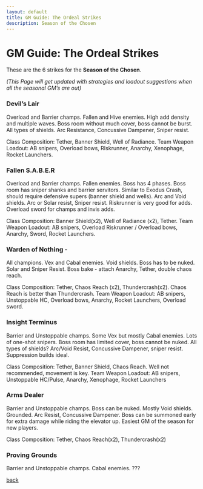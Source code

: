 ```yaml
---
layout: default
title: GM Guide: The Ordeal Strikes
description: Season of the Chosen
---
```


# GM Guide: The Ordeal Strikes

These are the 6 strikes for the **Season of the Chosen**.

_(This Page will get updated with strategies and loadout suggestions when all the seasonal GM’s are out)_


### Devil’s Lair
Overload and Barrier champs. Fallen and Hive enemies. High add density and multiple waves. Boss room without much cover, boss cannot be burst. All types of shields. Arc Resistance, Concussive Dampener, Sniper resist.

Class Composition: Tether, Banner Shield, Well of Radiance.
Team Weapon Loadout: AB snipers, Overload bows, RIskrunner, Anarchy, Xenophage, Rocket Launchers.


### Fallen S.A.B.E.R
Overload and Barrier champs. Fallen enemies. Boss has 4 phases. Boss room has sniper shanks and barrier servitors. Similar to Exodus Crash, should require defensive supers (banner shield and wells). Arc and Void shields. Arc or Solar resist, Sniper resist. Riskrunner is very good for adds. Overload sword for champs and invis adds.

Class Composition: Banner Shield(x2), Well of Radiance (x2), Tether.
Team Weapon Loadout: AB snipers, Overload Riskrunner / Overload bows, Anarchy, Sword, Rocket Launchers.


### Warden of Nothing -
All champions. Vex and Cabal enemies. Void shields. Boss has to be nuked. Solar and Sniper Resist. Boss bake - attach Anarchy, Tether, double chaos reach.

Class Composition: Tether, Chaos Reach (x2), Thundercrash(x2). Chaos Reach is better than Thundercrash.
Team Weapon Loadout: AB snipers, Unstoppable HC, Overload bows, Anarchy, Rocket Launchers, Overload sword.

### Insight Terminus
Barrier and Unstoppable champs. Some Vex but mostly Cabal enemies. Lots of one-shot snipers. Boss room has limited cover, boss cannot be nuked. All types of shields? Arc/Void Resist, Concussive Dampener, sniper resist. Suppression builds ideal.

Class Composition: Tether, Banner Shield, Chaos Reach. Well not recommended, movement is key.
Team Weapon Loadout: AB snipers, Unstoppable HC/Pulse, Anarchy, Xenophage, Rocket Launchers


### Arms Dealer
Barrier and Unstoppable champs. Boss can be nuked. Mostly Void shields. Grounded. Arc Resist, Concussive Dampener. Boss can be summoned early for extra damage while riding the elevator up. Easiest GM of the season for new players.

Class Composition: Tether, Chaos Reach(x2), Thundercrash(x2)


### Proving Grounds
Barrier and Unstoppable champs. Cabal enemies. ???


[back](./)
